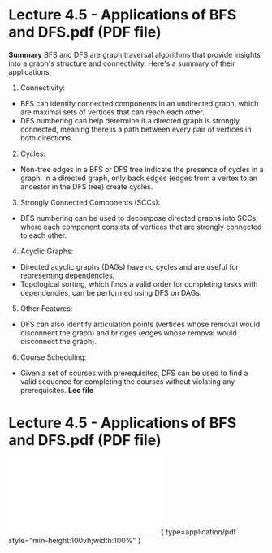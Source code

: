 # Lecture 4.5 - Applications of BFS and DFS.pdf (PDF file)
**Summary**
BFS and DFS are graph traversal algorithms that provide insights into a graph's structure and connectivity. Here's a summary of their applications: 

1. Connectivity: 
 - BFS can identify connected components in an undirected graph, which are maximal sets of vertices that can reach each other. 
 - DFS numbering can help determine if a directed graph is strongly connected, meaning there is a path between every pair of vertices in both directions. 

2. Cycles: 
 - Non-tree edges in a BFS or DFS tree indicate the presence of cycles in a graph. In a directed graph, only back edges (edges from a vertex to an ancestor in the DFS tree) create cycles. 

3. Strongly Connected Components (SCCs): 
 - DFS numbering can be used to decompose directed graphs into SCCs, where each component consists of vertices that are strongly connected to each other. 

4. Acyclic Graphs: 
 - Directed acyclic graphs (DAGs) have no cycles and are useful for representing dependencies. 
 - Topological sorting, which finds a valid order for completing tasks with dependencies, can be performed using DFS on DAGs. 

5. Other Features: 
 - DFS can also identify articulation points (vertices whose removal would disconnect the graph) and bridges (edges whose removal would disconnect the graph). 

6. Course Scheduling: 
 - Given a set of courses with prerequisites, DFS can be used to find a valid sequence for completing the courses without violating any prerequisites.
**Lec file**
# Lecture 4.5 - Applications of BFS and DFS.pdf (PDF file)
![Alt text](<./Lecture 4.5 - Applications of BFS and DFS.pdf>){ type=application/pdf style="min-height:100vh;width:100%" }